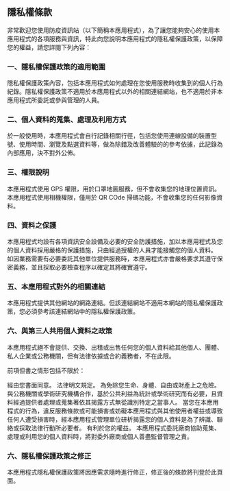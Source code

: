## 隱私權條款

非常歡迎您使用防疫資訊站（以下簡稱本應用程式），為了讓您能夠安心的使用本應用程式的各項服務與資訊，特此向您說明本應用程式的隱私權保護政策，以保障您的權益，請您詳閱下列內容：

### 一、隱私權保護政策的適用範圍
隱私權保護政策內容，包括本應用程式如何處理在您使用服務時收集到的個人行為紀錄。隱私權保護政策不適用於本應用程式以外的相關連結網站，也不適用於非本應用程式所委託或參與管理的人員。

### 二、個人資料的蒐集、處理及利用方式
於一般使用時，本應用程式會自行記錄相關行徑，包括您使用連線設備的裝置型號、使用時間、瀏覽及點選資料等，做為除錯及改善體驗的的參考依據，此記錄為內部應用，決不對外公佈。

### 三、權限說明
本應用程式使用 GPS 權限，用於口罩地圖服務，但不會收集您的地理位置資訊。
本應用程式使用相機權限，僅用於 QR COde 掃碼功能，不會收集您的任何影像資料。

### 四、資料之保護

本應用程式均設有各項資訊安全設備及必要的安全防護措施，加以本應用程式及您的個人資料採用嚴格的保護措施，只由經過授權的人員才能接觸您的個人資料。
如因業務需要有必要委託其他單位提供服務時，本應用程式亦會嚴格要求其遵守保密義務，並且採取必要檢查程序以確定其將確實遵守。

### 五、本應用程式對外的相關連結
本應用程式提供其他網站的網路連結。但該連結網站不適用本網站的隱私權保護政策，您必須參考該連結網站中的隱私權保護政策。

### 六、與第三人共用個人資料之政策
本應用程式絕不會提供、交換、出租或出售任何您的個人資料給其他個人、團體、私人企業或公務機關，但有法律依據或合約義務者，不在此限。

前項但書之情形包括不限於：

經由您書面同意。
法律明文規定。
為免除您生命、身體、自由或財產上之危險。
與公務機關或學術研究機構合作，基於公共利益為統計或學術研究而有必要，且資料經過提供者處理或蒐集著依其揭露方式無從識別特定之當事人。
當您在本應用程式的行為，違反服務條款或可能損害或妨礙本應用程式與其他使用者權益或導致任何人遭受損害時，經本應用程式管理單位研析揭露您的個人資料是為了辨識、聯絡或採取法律行動所必要者。
有利於您的權益。
本應用程式委託廠商協助蒐集、處理或利用您的個人資料時，將對委外廠商或個人善盡監督管理之責。

### 六、隱私權保護政策之修正
本應用程式隱私權保護政策將因應需求隨時進行修正，修正後的條款將刊登於此頁面。
